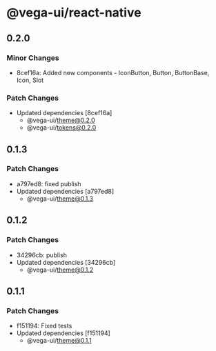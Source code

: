 # @vega-ui/react-native

## 0.2.0

### Minor Changes

- 8cef16a: Added new components - IconButton, Button, ButtonBase, Icon, Slot

### Patch Changes

- Updated dependencies [8cef16a]
  - @vega-ui/theme@0.2.0
  - @vega-ui/tokens@0.2.0

## 0.1.3

### Patch Changes

- a797ed8: fixed publish
- Updated dependencies [a797ed8]
  - @vega-ui/theme@0.1.3

## 0.1.2

### Patch Changes

- 34296cb: publish
- Updated dependencies [34296cb]
  - @vega-ui/theme@0.1.2

## 0.1.1

### Patch Changes

- f151194: Fixed tests
- Updated dependencies [f151194]
  - @vega-ui/theme@0.1.1

